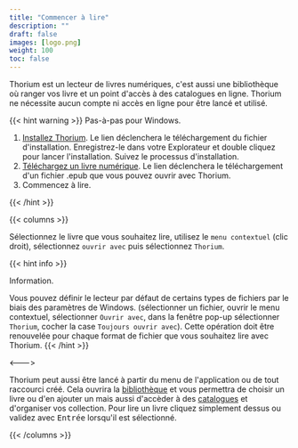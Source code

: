 ```yaml
---
title: "Commencer à lire"
description: ""
draft: false
images: [logo.png]
weight: 100
toc: false
---
```


Thorium est un lecteur de livres numériques, c'est aussi une bibliothèque
où ranger vos livre et un point d'accès à des catalogues en ligne.
Thorium ne nécessite aucun compte ni accès en ligne pour être lancé et utilisé.

{{< hint warning >}}
Pas-à-pas pour Windows.

1. [Installez Thorium](https://www.edrlab.org/software/thorium-reader/github/win10). Le lien déclenchera le téléchargement du fichier d'installation. Enregistrez-le dans votre Explorateur et double cliquez pour lancer l'installation. Suivez le processus d'installation.
2. [Téléchargez un livre numérique](https://www.010101book.net/fr/epub/le_livre_010101_1971_2015_marie_lebert.epub). Le lien déclenchera le téléchargement d'un fichier .epub que vous pouvez ouvrir avec Thorium.
3. Commencez à lire.

{{< /hint >}}

{{< columns >}}

Sélectionnez le livre que vous souhaitez lire, utilisez le `menu contextuel`
(clic droit), sélectionnez `ouvrir avec` puis sélectionnez `Thorium`.

{{< hint info >}}

Information.

Vous pouvez définir le lecteur par défaut de certains types de fichiers par le
biais des paramètres de Windows.
(sélectionner un fichier, ouvrir le menu contextuel, sélectionner `Ouvrir avec`,
dans la fenêtre pop-up sélectionner `Thorium`, cocher la case
`Toujours ouvrir avec`). Cette opération doit être renouvelée pour chaque format
de fichier que vous souhaitez lire avec Thorium.
{{< /hint >}}

<--->

Thorium peut aussi être lancé à partir du menu de l'application ou de tout
raccourci créé. Cela ouvrira la [bibliothèque](220_organizing/221_libraries)
et vous permettra de choisir un livre ou d'en ajouter un mais aussi d'accèder
à des [catalogues](220_organizing/222_catalogs) et d'organiser vos collection.
Pour lire un livre cliquez simplement dessus ou validez avec <kbd>Entrée</kbd>
lorsqu'il est sélectionné.

{{< /columns >}}
